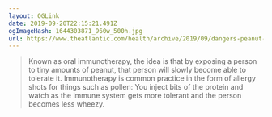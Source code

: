 ```yaml
---
layout: OGLink
date: 2019-09-20T22:15:21.491Z
ogImageHash: 1644303871_960w_500h.jpg
url: https://www.theatlantic.com/health/archive/2019/09/dangers-peanut-allergy-drug/597997/
---
```


> Known as oral immunotherapy, the idea is that by exposing a person to tiny amounts of peanut, that person will slowly become able to tolerate it. Immunotherapy is common practice in the form of allergy shots for things such as pollen: You inject bits of the protein and watch as the immune system gets more tolerant and the person becomes less wheezy.
